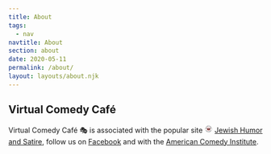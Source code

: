 ```yaml
---
title: About
tags:
  - nav
navtitle: About
section: about
date: 2020-05-11
permalink: /about/
layout: layouts/about.njk
---
```

## Virtual Comedy Café
Virtual Comedy Café 🎭 is associated with the popular site ![Jewish Humor and Satire logo](/static/images/jewish-humor-satire-logo-16x16.png) [Jewish Humor and Satire](http://jewishhumorandsatire.com), follow us on [Facebook](https://www.facebook.com/jewhumorsatire) and with the [American Comedy Institute](https://www.facebook.com/AmericanComedyInstitute/).
